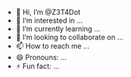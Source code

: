 - 👋 Hi, I’m @Z3T4Dot
- 👀 I’m interested in ...
- 🌱 I’m currently learning ...
- 💞️ I’m looking to collaborate on ...
- 📫 How to reach me ...
- 😄 Pronouns: ...
- ⚡ Fun fact: ...

<!---
Z3T4Dot/Z3T4Dot is a ✨ special ✨ repository because its `README.md` (this file) appears on your GitHub profile.
You can click the Preview link to take a look at your changes.
--->
